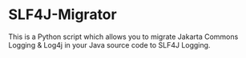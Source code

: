 SLF4J-Migrator
==============

This is a Python script which allows you to migrate Jakarta Commons Logging &amp; Log4j in your Java source code to SLF4J Logging.
